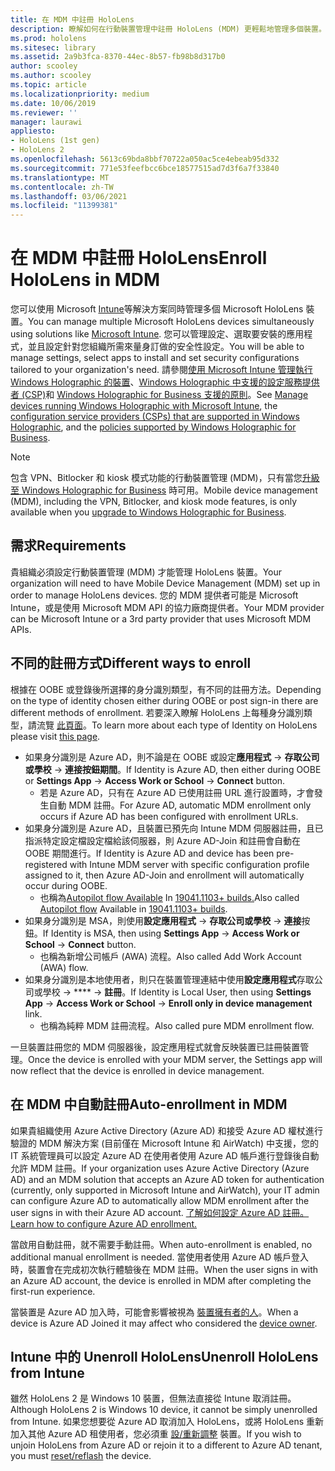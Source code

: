 ```yaml
---
title: 在 MDM 中註冊 HoloLens
description: 瞭解如何在行動裝置管理中註冊 HoloLens (MDM) 更輕鬆地管理多個裝置。
ms.prod: hololens
ms.sitesec: library
ms.assetid: 2a9b3fca-8370-44ec-8b57-fb98b8d317b0
author: scooley
ms.author: scooley
ms.topic: article
ms.localizationpriority: medium
ms.date: 10/06/2019
ms.reviewer: ''
manager: laurawi
appliesto:
- HoloLens (1st gen)
- HoloLens 2
ms.openlocfilehash: 5613c69bda8bbf70722a050ac5ce4ebeab95d332
ms.sourcegitcommit: 771e53feefbcc6bce18577515ad7d3f6a7f33840
ms.translationtype: MT
ms.contentlocale: zh-TW
ms.lasthandoff: 03/06/2021
ms.locfileid: "11399381"
---
```

# <a name="enroll-hololens-in-mdm"></a><span data-ttu-id="3eb31-103">在 MDM 中註冊 HoloLens</span><span class="sxs-lookup"><span data-stu-id="3eb31-103">Enroll HoloLens in MDM</span></span>

<span data-ttu-id="3eb31-104">您可以使用 Microsoft [Intune](https://docs.microsoft.com/intune/windows-holographic-for-business)等解決方案同時管理多個 Microsoft HoloLens 裝置。</span><span class="sxs-lookup"><span data-stu-id="3eb31-104">You can manage multiple Microsoft HoloLens devices simultaneously using solutions like [Microsoft Intune](https://docs.microsoft.com/intune/windows-holographic-for-business).</span></span> <span data-ttu-id="3eb31-105">您可以管理設定、選取要安裝的應用程式，並且設定針對您組織所需來量身訂做的安全性設定。</span><span class="sxs-lookup"><span data-stu-id="3eb31-105">You will be able to manage settings, select apps to install and set security configurations tailored to your organization's need.</span></span> <span data-ttu-id="3eb31-106">請參閱[使用 Microsoft Intune 管理執行 Windows Holographic 的裝置](https://docs.microsoft.com/intune/windows-holographic-for-business)、[Windows Holographic 中支援的設定服務提供者 (CSP)](https://msdn.microsoft.com/windows/hardware/commercialize/customize/mdm/configuration-service-provider-reference#hololens)和 [Windows Holographic for Business 支援的原則](https://msdn.microsoft.com/windows/hardware/commercialize/customize/mdm/policy-configuration-service-provider#hololenspolicies)。</span><span class="sxs-lookup"><span data-stu-id="3eb31-106">See [Manage devices running Windows Holographic with Microsoft Intune](https://docs.microsoft.com/intune/windows-holographic-for-business), the [configuration service providers (CSPs) that are supported in Windows Holographic](https://msdn.microsoft.com/windows/hardware/commercialize/customize/mdm/configuration-service-provider-reference#hololens), and the [policies supported by Windows Holographic for Business](https://msdn.microsoft.com/windows/hardware/commercialize/customize/mdm/policy-configuration-service-provider#hololenspolicies).</span></span>

> [!NOTE]
> <span data-ttu-id="3eb31-107">包含 VPN、Bitlocker 和 kiosk 模式功能的行動裝置管理 (MDM)，只有當您[升級至 Windows Holographic for Business](hololens1-upgrade-enterprise.md) 時可用。</span><span class="sxs-lookup"><span data-stu-id="3eb31-107">Mobile device management (MDM), including the VPN, Bitlocker, and kiosk mode features, is only available when you [upgrade to Windows Holographic for Business](hololens1-upgrade-enterprise.md).</span></span>

## <a name="requirements"></a><span data-ttu-id="3eb31-108">需求</span><span class="sxs-lookup"><span data-stu-id="3eb31-108">Requirements</span></span>

 <span data-ttu-id="3eb31-109">貴組織必須設定行動裝置管理 (MDM) 才能管理 HoloLens 裝置。</span><span class="sxs-lookup"><span data-stu-id="3eb31-109">Your organization will need to have Mobile Device Management (MDM) set up in order to manage HoloLens devices.</span></span> <span data-ttu-id="3eb31-110">您的 MDM 提供者可能是 Microsoft Intune，或是使用 Microsoft MDM API 的協力廠商提供者。</span><span class="sxs-lookup"><span data-stu-id="3eb31-110">Your MDM provider can be Microsoft Intune or a 3rd party provider that uses Microsoft MDM APIs.</span></span>
 
## <a name="different-ways-to-enroll"></a><span data-ttu-id="3eb31-111">不同的註冊方式</span><span class="sxs-lookup"><span data-stu-id="3eb31-111">Different ways to enroll</span></span>

<span data-ttu-id="3eb31-112">根據在 OOBE 或登錄後所選擇的身分識別類型，有不同的註冊方法。</span><span class="sxs-lookup"><span data-stu-id="3eb31-112">Depending on the type of identity chosen either during OOBE or post sign-in there are different methods of enrollment.</span></span> <span data-ttu-id="3eb31-113">若要深入瞭解 HoloLens 上每種身分識別類型，請流覽 [此頁面](hololens-identity.md)。</span><span class="sxs-lookup"><span data-stu-id="3eb31-113">To learn more about each type of Identity on HoloLens please visit [this page](hololens-identity.md).</span></span>

- <span data-ttu-id="3eb31-114">如果身分識別是 Azure AD，則不論是在 OOBE 或設定**應用程式**  ->  **存取公司或學校**  ->  **連接按鈕期間**。</span><span class="sxs-lookup"><span data-stu-id="3eb31-114">If Identity is Azure AD, then either during OOBE or **Settings App** -> **Access Work or School** -> **Connect** button.</span></span>
    - <span data-ttu-id="3eb31-115">若是 Azure AD，只有在 Azure AD 已使用註冊 URL 進行設置時，才會發生自動 MDM 註冊。</span><span class="sxs-lookup"><span data-stu-id="3eb31-115">For Azure AD, automatic MDM enrollment only occurs if Azure AD has been configured with enrollment URLs.</span></span>
- <span data-ttu-id="3eb31-116">如果身分識別是 Azure AD，且裝置已預先向 Intune MDM 伺服器註冊，且已指派特定設定檔設定檔給該伺服器，則 Azure AD-Join 和註冊會自動在 OOBE 期間進行。</span><span class="sxs-lookup"><span data-stu-id="3eb31-116">If Identity is Azure AD and device has been pre-registered with Intune MDM server with specific configuration profile assigned to it, then Azure AD-Join and enrollment will automatically occur during OOBE.</span></span>
    - <span data-ttu-id="3eb31-117">也稱為[Autopilot flow Available](hololens2-autopilot.md) In [19041.1103+ builds.](hololens-release-notes.md#windows-holographic-version-2004)</span><span class="sxs-lookup"><span data-stu-id="3eb31-117">Also called [Autopilot flow](hololens2-autopilot.md) Available in [19041.1103+ builds](hololens-release-notes.md#windows-holographic-version-2004).</span></span>
- <span data-ttu-id="3eb31-118">如果身分識別是 MSA，則使用**設定應用程式**  ->  **存取公司或學校**  ->  **連接**按鈕。</span><span class="sxs-lookup"><span data-stu-id="3eb31-118">If Identity is MSA, then using **Settings App** -> **Access Work or School** -> **Connect** button.</span></span>
    - <span data-ttu-id="3eb31-119">也稱為新增公司帳戶 (AWA) 流程。</span><span class="sxs-lookup"><span data-stu-id="3eb31-119">Also called Add Work Account (AWA) flow.</span></span>
- <span data-ttu-id="3eb31-120">如果身分識別是本地使用者，則只在裝置管理連結中使用**設定應用程式**存取公司或學校  ->  \*\*\*\*  ->  **註冊**。</span><span class="sxs-lookup"><span data-stu-id="3eb31-120">If Identity is Local User, then using **Settings App** -> **Access Work or School** -> **Enroll only in device management** link.</span></span>
    - <span data-ttu-id="3eb31-121">也稱為純粹 MDM 註冊流程。</span><span class="sxs-lookup"><span data-stu-id="3eb31-121">Also called pure MDM enrollment flow.</span></span>

<span data-ttu-id="3eb31-122">一旦裝置註冊您的 MDM 伺服器後，設定應用程式就會反映裝置已註冊裝置管理。</span><span class="sxs-lookup"><span data-stu-id="3eb31-122">Once the device is enrolled with your MDM server, the Settings app will now reflect that the device is enrolled in device management.</span></span>

## <a name="auto-enrollment-in-mdm"></a><span data-ttu-id="3eb31-123">在 MDM 中自動註冊</span><span class="sxs-lookup"><span data-stu-id="3eb31-123">Auto-enrollment in MDM</span></span>

<span data-ttu-id="3eb31-124">如果貴組織使用 Azure Active Directory (Azure AD) 和接受 Azure AD 權杖進行驗證的 MDM 解決方案 (目前僅在 Microsoft Intune 和 AirWatch) 中支援，您的 IT 系統管理員可以設定 Azure AD 在使用者使用 Azure AD 帳戶進行登錄後自動允許 MDM 註冊。</span><span class="sxs-lookup"><span data-stu-id="3eb31-124">If your organization uses Azure Active Directory (Azure AD) and an MDM solution that accepts an Azure AD token for authentication (currently, only supported in Microsoft Intune and AirWatch), your IT admin can configure Azure AD to automatically allow MDM enrollment after the user signs in with their Azure AD account.</span></span> [<span data-ttu-id="3eb31-125">了解如何設定 Azure AD 註冊。</span><span class="sxs-lookup"><span data-stu-id="3eb31-125">Learn how to configure Azure AD enrollment.</span></span>](https://docs.microsoft.com/mem/intune/enrollment/windows-enroll#enable-windows-10-automatic-enrollment)

<span data-ttu-id="3eb31-126">當啟用自動註冊，就不需要手動註冊。</span><span class="sxs-lookup"><span data-stu-id="3eb31-126">When auto-enrollment is enabled, no additional manual enrollment is needed.</span></span> <span data-ttu-id="3eb31-127">當使用者使用 Azure AD 帳戶登入時，裝置會在完成初次執行體驗後在 MDM 註冊。</span><span class="sxs-lookup"><span data-stu-id="3eb31-127">When the user signs in with an Azure AD account, the device is enrolled in MDM after completing the first-run experience.</span></span>

<span data-ttu-id="3eb31-128">當裝置是 Azure AD 加入時，可能會影響被視為 [裝置擁有者的人](security-adminless-os.md#device-owner)。</span><span class="sxs-lookup"><span data-stu-id="3eb31-128">When a device is Azure AD Joined it may affect who considered the [device owner](security-adminless-os.md#device-owner).</span></span>

## <a name="unenroll-hololens-from-intune"></a><span data-ttu-id="3eb31-129">Intune 中的 Unenroll HoloLens</span><span class="sxs-lookup"><span data-stu-id="3eb31-129">Unenroll HoloLens from Intune</span></span>

<span data-ttu-id="3eb31-130">雖然 HoloLens 2 是 Windows 10 裝置，但無法直接從 Intune 取消註冊。</span><span class="sxs-lookup"><span data-stu-id="3eb31-130">Although HoloLens 2 is Windows 10 device, it cannot be simply unenrolled from Intune.</span></span> <span data-ttu-id="3eb31-131">如果您想要從 Azure AD 取消加入 HoloLens，或將 HoloLens 重新加入其他 Azure AD 租使用者，您必須重 [設/重新調整](https://docs.microsoft.com/hololens/hololens-recovery#reset-the-device) 裝置。</span><span class="sxs-lookup"><span data-stu-id="3eb31-131">If you wish to unjoin HoloLens from Azure AD or rejoin it to a different to Azure AD tenant, you must [reset/reflash](https://docs.microsoft.com/hololens/hololens-recovery#reset-the-device) the device.</span></span>